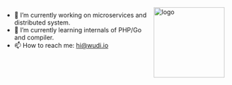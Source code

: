 <img src="https://github-readme-stats.vercel.app/api?username=wudi&show_icons=true" alt="logo" height="160" align="right" style="margin: 5px; margin-bottom: 20px;" />

- 🔭 I’m currently working on microservices and distributed system.
- 🌱 I’m currently learning internals of PHP/Go and compiler.
- 📫 How to reach me: hi@wudi.io

<!--
**changkun/changkun** is a ✨ _special_ ✨ repository because its `README.md` (this file) appears on your GitHub profile.

Here are some ideas to get you started:

- 🔭 I’m currently working on ...
- 🌱 I’m currently learning ...
- 👯 I’m looking to collaborate on ...
- 🤔 I’m looking for help with ...
- 💬 Ask me about ...
- 📫 How to reach me: ...
- 😄 Pronouns: ...
- ⚡ Fun fact: ...
-->
